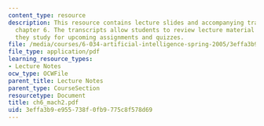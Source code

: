 ```yaml
---
content_type: resource
description: This resource contains lecture slides and accompanying transcripts for
  chapter 6. The transcripts allow students to review lecture material in detail as
  they study for upcoming assignments and quizzes.
file: /media/courses/6-034-artificial-intelligence-spring-2005/3effa3b9e955738f0fb9775c8f578d69_ch6_mach2.pdf
file_type: application/pdf
learning_resource_types:
- Lecture Notes
ocw_type: OCWFile
parent_title: Lecture Notes
parent_type: CourseSection
resourcetype: Document
title: ch6_mach2.pdf
uid: 3effa3b9-e955-738f-0fb9-775c8f578d69
---
```


